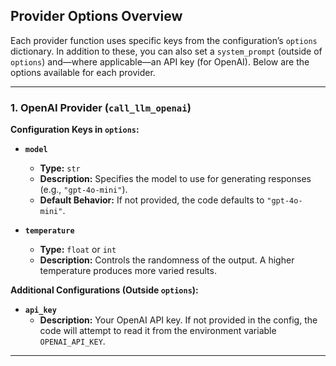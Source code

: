 ## Provider Options Overview

Each provider function uses specific keys from the configuration’s `options` dictionary. In addition to these, you can also set a `system_prompt` (outside of `options`) and—where applicable—an API key (for OpenAI). Below are the options available for each provider.

---

### 1. OpenAI Provider (`call_llm_openai`)

**Configuration Keys in `options`:**

- **`model`**  
  - **Type:** `str`  
  - **Description:** Specifies the model to use for generating responses (e.g., `"gpt-4o-mini"`).  
  - **Default Behavior:** If not provided, the code defaults to `"gpt-4o-mini"`.

- **`temperature`**  
  - **Type:** `float` or `int`  
  - **Description:** Controls the randomness of the output. A higher temperature produces more varied results.

**Additional Configurations (Outside `options`):**

- **`api_key`**  
  - **Description:** Your OpenAI API key. If not provided in the config, the code will attempt to read it from the environment variable `OPENAI_API_KEY`.

---
